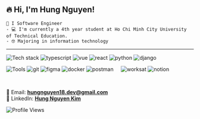 ## 🔥 Hi, I'm Hung Nguyen! &nbsp;&nbsp;
    👋 I Software Engineer
    - 💻 I'm currently a 4th year student at Ho Chi Minh City University of Technical Education.
    - 🤓 Majoring in information technology
----
![Tech stack](https://img.shields.io/static/v1?label=&message=Techstack:&color=111&style=flat-square)
![typescript](https://img.shields.io/static/v1?logo=typescript&label=&message=typescript&color=36465D&logoColor=AAA&style=flat-square&link=)
![vue](https://img.shields.io/static/v1?logo=vue.js&label=&message=vue&color=36465D&logoColor=AAA&style=flat-square&link=)
![react](https://img.shields.io/static/v1?logo=react&label=&message=react&color=36465D&logoColor=AAA&style=flat-square&link=)
![python](https://img.shields.io/static/v1?logo=python&label=&message=python&color=36465D&logoColor=AAA&style=flat-square&link=)
![django](https://img.shields.io/static/v1?logo=django&label=&message=django&color=36465D&logoColor=AAA&style=flat-square&link=)

![Tools](https://img.shields.io/static/v1?label=&message=Tools:&color=111&style=flat-square)
![git](https://img.shields.io/static/v1?logo=git&label=&message=git&color=36465D&logoColor=AAA&style=flat-square)
![figma](https://img.shields.io/static/v1?logo=figma&label=&message=figma&color=36465D&logoColor=AAA&style=flat-square)
![docker](https://img.shields.io/static/v1?logo=docker&label=&message=docker&color=36465D&logoColor=AAA&style=flat-square)
![postman](https://img.shields.io/static/v1?logo=postman&label=&message=postman&color=36465D&logoColor=AAA&style=flat-square)
&nbsp;&nbsp;&nbsp;
![worksat](https://img.shields.io/static/v1?label=&message=@:&color=111&style=flat-square)
![notion](https://img.shields.io/static/v1?logo=notion&label=&message=notion&color=111&logoColor=white&style=flat-square)

<br/>

📧 Email: **[hungnguyen18.dev@gmail.com](mailto:hungnguyen18.dev@gmail.com)**  
🔗 LinkedIn: **[Hung Nguyen Kim](https://www.linkedin.com/in/hung-nguyen-kim-82302317b/)**  

![Profile Views](https://komarev.com/ghpvc/?username=hungnguyen18&label=Profile%20views&color=0e75b6&style=flat)

